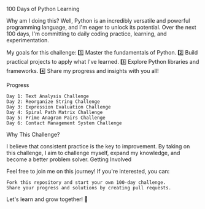 100 Days of Python Learning

Why am I doing this? Well, Python is an incredibly versatile and powerful programming language, and I'm eager to unlock its potential. Over the next 100 days, I'm committing to daily coding practice, learning, and experimentation.

My goals for this challenge:
1️⃣ Master the fundamentals of Python.
2️⃣ Build practical projects to apply what I've learned.
3️⃣ Explore Python libraries and frameworks.
4️⃣ Share my progress and insights with you all!

Progress

    Day 1: Text Analysis Challenge
    Day 2: Reorganize String Challenge
    Day 3: Expression Evaluation Challenge
    Day 4: Spiral Path Matrix Challenge
    Day 5: Prime Anagram Pairs Challenge
    Day 6: Contact Management System Challenge

Why This Challenge?

I believe that consistent practice is the key to improvement. By taking on this challenge, I aim to challenge myself, expand my knowledge, and become a better problem solver.
Getting Involved

Feel free to join me on this journey! If you're interested, you can:

    Fork this repository and start your own 100-day challenge.
    Share your progress and solutions by creating pull requests.

Let's learn and grow together! 🌱
